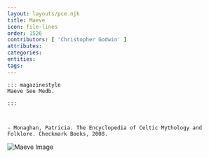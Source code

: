 ```yaml
---
layout: layouts/pce.njk
title: Maeve
icon: file-lines
order: 1526
contributors: [ 'Christopher Godwin' ]
attributes:
categories:
entities:
tags:
---
```

``` tab [group1:Info]
::: magazinestyle
Maeve See Medb.

:::
```
``` tab [group1:Attributes]
```
``` tab [group1:Entities]
```
``` tab [group1:Sources]
- Monaghan, Patricia. The Encyclopedia of Celtic Mythology and Folklore. Checkmark Books, 2008.
```
![Maeve Image](['https://upload.wikimedia.org/wikipedia/commons/6/63/Maeve%26druid.jpg'])
